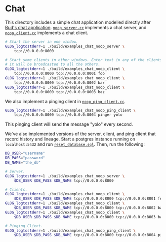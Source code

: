 # Chat
This directory includes a simple chat application modelled directly after
[Bud's chat application][bud_chat]. [`noop_server.cc`](noop_server.cc)
implements a chat server, and [`noop_client.cc`](noop_client.cc) implements a
chat client.

```bash
# Start the server in one window.
GLOG_logtostderr=1 ./build/examples_chat_noop_server \
    tcp://0.0.0.0:8000

# Start some clients in other windows. Enter text in any of the clients and
# it will be broadcasted to all the others.
GLOG_logtostderr=1 ./build/examples_chat_noop_client \
    tcp://0.0.0.0:8000 tcp://0.0.0.0:8001 foo
GLOG_logtostderr=1 ./build/examples_chat_noop_client \
    tcp://0.0.0.0:8000 tcp://0.0.0.0:8002 bar
GLOG_logtostderr=1 ./build/examples_chat_noop_client \
    tcp://0.0.0.0:8000 tcp://0.0.0.0:8003 baz
```

We also implement a pinging client in
[`noop_ping_client.cc`](noop_ping_client.cc).

```bash
GLOG_logtostderr=1 ./build/examples_chat_noop_ping_client \
    tcp://0.0.0.0:8000 tcp://0.0.0.0:8004 pinger yolo
```

This pinging client will send the message "yolo" every second.

We've also implemented versions of the server, client, and ping client that
record history and lineage. Start a postgres instance running on
`localhost:5432` and run
[`reset_database.sql`](../../../scripts/reset_database.sql). Then, run the
following:

```bash
DB_USER="username"
DB_PASS="password"
DB_NAME="the_db"

# Server.
GLOG_logtostderr=1 ./build/examples_chat_noop_server \
    $DB_USER $DB_PASS $DB_NAME tcp://0.0.0.0:8000

# Clients.
GLOG_logtostderr=1 ./build/examples_chat_noop_client \
    $DB_USER $DB_PASS $DB_NAME tcp://0.0.0.0:8000 tcp://0.0.0.0:8001 foo
GLOG_logtostderr=1 ./build/examples_chat_noop_client \
    $DB_USER $DB_PASS $DB_NAME tcp://0.0.0.0:8000 tcp://0.0.0.0:8002 bar
GLOG_logtostderr=1 ./build/examples_chat_noop_client \
    $DB_USER $DB_PASS $DB_NAME tcp://0.0.0.0:8000 tcp://0.0.0.0:8003 baz

# Pinging Client.
GLOG_logtostderr=1 ./build/examples_chat_noop_ping_client \
    $DB_USER $DB_PASS $DB_NAME tcp://0.0.0.0:8000 tcp://0.0.0.0:8004 pinger yolo
```

[bud_chat]: https://github.com/bloom-lang/bud/tree/master/examples/chat
